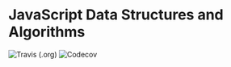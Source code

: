 # JavaScript Data Structures and Algorithms

![Travis (.org)](https://img.shields.io/travis/quezada007/javascript-data-structures-algorithms)
![Codecov](https://img.shields.io/codecov/c/github/quezada007/javascript-data-structures-algorithms)
